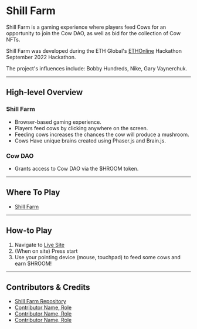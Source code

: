 # Shill Farm

Shill Farm is a gaming experience where players feed Cows for an opportunity to join the Cow DAO, as well as bid for the collection of Cow NFTs. 

Shill Farm was developed during the ETH Global's [ETHOnline](https://online.ethglobal.com/) Hackathon September 2022 Hackathon. 

The project's influences include: Bobby Hundreds, Nike, Gary Vaynerchuk. 

---

## High-level Overview

### Shill Farm
* Browser-based gaming experience.
* Players feed cows by clicking anywhere on the screen.
* Feeding cows increases the chances the cow will produce a mushroom. 
* Cows Have unique brains created using Phaser.js and Brain.js.

### Cow DAO
* Grants access to Cow DAO via the $HROOM token.
 
---
## Where To Play
* [Shill Farm](https://w3bbie.xyz/ethonline/)

---
## How-to Play
1. Navigate to [Live Site](https://w3bbie.xyz/ethonline)
2. (When on site) Press start
3. Use your pointing device (mouse, touchpad) to feed some cows and earn $HROOM!

---
## Contributors & Credits
* [Shill Farm Repository](https://github.com/chris35469/ShillFarm)
* [Contributor Name, Role](https://)
* [Contributor Name, Role](https://)
* [Contributor Name, Role](https://)